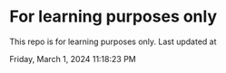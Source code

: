 # For learning purposes only
This repo is for learning purposes only.
Last updated at

Friday, March 1, 2024 11:18:23 PM


